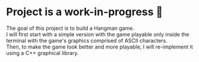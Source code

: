 # Project is a work-in-progress 🔨

The goal of this project is to build a Hangman game. <br/>
I will first start with a simple version with the game playable only inside the terminal with the game's graphics comprised of ASCII characters. <br/>
Then, to make the game look better and more playable, I will re-implement it using a C++ graphical library.  <br/>
